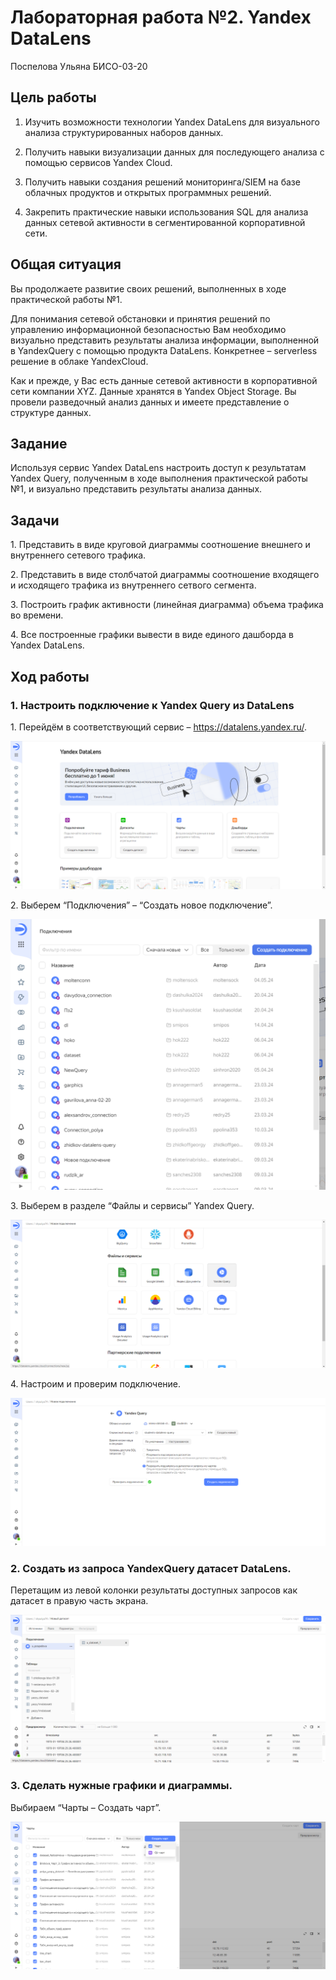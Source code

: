 # Лабораторная работа №2. Yandex DataLens
Поспелова Ульяна БИСО-03-20

## Цель работы

1.  Изучить возможности технологии Yandex DataLens для визуального
    анализа структурированных наборов данных.

2.  Получить навыки визуализации данных для последующего анализа с
    помощью сервисов Yandex Cloud.

3.  Получить навыки создания решений мониторинга/SIEM на базе облачных
    продуктов и открытых программных решений.

4.  Закрепить практические навыки использования SQL для анализа данных
    сетевой активности в сегментированной корпоративной сети.

## Общая ситуация

Вы продолжаете развитие своих решений, выполненных в ходе практической
работы №1.

Для понимания сетевой обстановки и принятия решений по управлению
информационной безопасностью Вам необходимо визуально представить
результаты анализа информации, выполненной в YandexQuery с помощью
продукта DataLens. Конкретнее – serverless решение в облаке YandexCloud.

Как и прежде, у Вас есть данные сетевой активности в корпоративной сети
компании XYZ. Данные хранятся в Yandex Object Storage. Вы провели
разведочный анализ данных и имеете представление о структуре данных.

## Задание

Используя сервис Yandex DataLens настроить доступ к результатам Yandex
Query, полученным в ходе выполнения практической работы №1, и визуально
представить результаты анализа данных.

## Задачи

1\. Представить в виде круговой диаграммы соотношение внешнего и
внутреннего сетевого трафика.

2\. Представить в виде столбчатой диаграммы соотношение входящего и
исходящего трафика из внутреннего сетвого сегмента.

3\. Построить график активности (линейная диаграмма) объема трафика во
времени.

4\. Все построенные графики вывести в виде единого дашборда в Yandex
DataLens.

## Ход работы

### 1. Настроить подключение к Yandex Query из DataLens

1\. Перейдём в соответствующий сервис – https://datalens.yandex.ru/.

![](PNGs/pic_1.png)

2\. Выберем “Подключения” – “Создать новое подключение”.

![](PNGs/pic_2.png)

3\. Выберем в разделе “Файлы и сервисы” Yandex Query.

![](PNGs/pic_3.png)

4\. Настроим и проверим подключение.

![](PNGs/pic_4.png)

### 2. Создать из запроса YandexQuery датасет DataLens.

Перетащим из левой колонки результаты доступных запросов как датасет в
правую часть экрана.

![](PNGs/pic_5.png)

### 3. Сделать нужные графики и диаграммы.

Выбираем “Чарты – Создать чарт”.

![](PNGs/pic_6.png)
